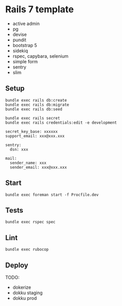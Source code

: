 # Rails 7 template

- active admin
- pg
- devise
- pundit
- bootstrap 5
- sidekiq
- rspec, capybara, selenium
- simple form
- sentry
- slim

## Setup
```
bundle exec rails db:create
bundle exec rails db:migrate
bundle exec rails db:seed

bundle exec rails secret
bundle exec rails credentials:edit -e development

secret_key_base: xxxxxx
support_email: xxx@xxx.xxx

sentry:
  dsn: xxx

mail:
  sender_name: xxx
  sender_email: xxx@xxx.xxx
```

## Start
```
bundle exec foreman start -f Procfile.dev
```

## Tests
```
bundle exec rspec spec
```

## Lint
```
bundle exec rubocop
```

## Deploy

TODO:
- dokerize
- dokku staging
- dokku prod
